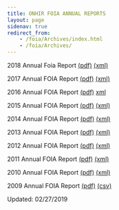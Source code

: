 ```yaml
---
title: ONHIR FOIA ANNUAL REPORTS
layout: page
sidenav: true
redirect_from:
    - /foia/Archives/index.html
    - /foia/Archives/
---
```


2018 Annual Foia Report [(pdf)]({{site.baseurl}}/assets/documents/foia/archives/FOIA--FY2018-Report.pdf) [(xml)]({{site.baseurl}}/assets/documents/foia/archives/ONHIR-Foia_Annual-2018-Report.xml)

2017 Annual FOIA Report [(pdf)]({{site.baseurl}}/assets/documents/foia/archives/FOIA--FY2017-Report.pdf) [(xml)]({{site.baseurl}}/assets/documents/foia/archives/ONHIR-Foia-Annual_2017-Report.xml)

2016 Annual FOIA Report [(pdf)]({{site.baseurl}}/assets/documents/foia/archives/FOIA--FY2016-Report.pdf) [xml]({{site.baseurl}}/assets/documents/foia/archives/ONHIR-Foia-Annual-2016-Report.xml)

2015 Annual FOIA Report [(pdf)]({{site.baseurl}}/assets/documents/foia/archives/FOIA--FY2015-Report.pdf) [(xml)]({{site.baseurl}}/assets/documents/foia/archives/ONHIR-Foia-Annual-2015-Report.xml)

2014 Annual FOIA Report [(pdf)]({{site.baseurl}}/assets/documents/foia/archives/FOIA--FY-2014-Report.pdf) [(xml)]({{site.baseurl}}/assets/documents/foia/archives/ONHIR-Foia-Annual-2014-Report.xml)

2013 Annual FOIA Report [(pdf)]({{site.baseurl}}/assets/documents/foia/archives/FOIA--FY-2013-Report.pdf) [(xml)]({{site.baseurl}}/assets/documents/foia/archives/ONHIR-Foia-Annual-2013-Report.xml)

2012 Annual FOIA Report [(pdf)]({{site.baseurl}}/assets/documents/foia/archives/FOIA--FY-2012-Report.pdf) [(xml)]({{site.baseurl}}/assets/documents/foia/archives/ONHIR-Foia-Annual-2012-Report.xml)

2011 Annual FOIA Report [(pdf)]({{site.baseurl}}/assets/documents/foia/archives/FOIA--FY-2011-Report.pdf) [(xml)]({{site.baseurl}}/assets/documents/foia/archives/ONHIR-Foia-Annual-2011-Report.xml)

2010 Annual FOIA Report [(pdf)]({{site.baseurl}}/assets/documents/foia/archives/FOIA--FY-2010-Report.pdf) [(xml)]({{site.baseurl}}/assets/documents/foia/archives/ONHIR-Foia-Annual-2010-Report.xml)

2009 Annual FOIA Report [(pdf)]({{site.baseurl}}/assets/documents/foia/archives/FOIA--FY-2009-Report.pdf) [(csv)]({{site.baseurl}}/assets/documents/foia/archives/FOIA%202009%20Tables.csv)


Updated: 02/27/2019
